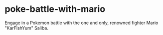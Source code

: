 # poke-battle-with-mario

Engage in a Pokemon battle with the one and only, renowned fighter Mario "KarFishYum" Saliba.
